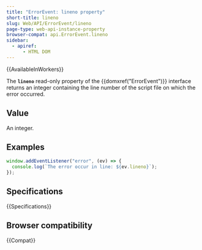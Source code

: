 ```yaml
---
title: "ErrorEvent: lineno property"
short-title: lineno
slug: Web/API/ErrorEvent/lineno
page-type: web-api-instance-property
browser-compat: api.ErrorEvent.lineno
sidebar:
  - apiref:
      - HTML DOM
---
```


{{AvailableInWorkers}}

The **`lineno`** read-only property of the {{domxref("ErrorEvent")}} interface returns an integer containing the line number of the script file on which the error occurred.

## Value

An integer.

## Examples

```js
window.addEventListener("error", (ev) => {
  console.log(`The error occur in line: ${ev.lineno}`);
});
```

## Specifications

{{Specifications}}

## Browser compatibility

{{Compat}}
